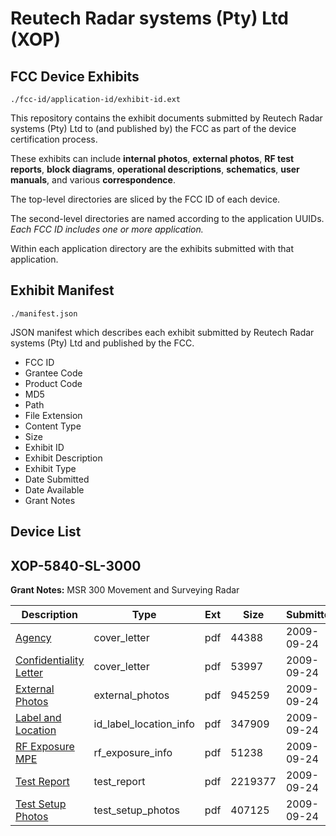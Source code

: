 # Reutech Radar systems (Pty) Ltd (XOP)
## FCC Device Exhibits

```
./fcc-id/application-id/exhibit-id.ext
```

This repository contains the exhibit documents submitted by Reutech Radar systems (Pty) Ltd to (and published by) the FCC as part of the device certification process.

These exhibits can include **internal photos**, **external photos**, **RF test reports**, **block diagrams**, **operational descriptions**, **schematics**, **user manuals**, and various **correspondence**.

The top-level directories are sliced by the FCC ID of each device.

The second-level directories are named according to the application UUIDs. *Each FCC ID includes one or more application.*

Within each application directory are the exhibits submitted with that application. 

## Exhibit Manifest

```
./manifest.json
```

JSON manifest which describes each exhibit submitted by Reutech Radar systems (Pty) Ltd and published by the FCC.

- FCC ID
- Grantee Code
- Product Code
- MD5
- Path
- File Extension
- Content Type
- Size
- Exhibit ID
- Exhibit Description
- Exhibit Type
- Date Submitted
- Date Available
- Grant Notes

## Device List
## XOP-5840-SL-3000
**Grant Notes:** MSR 300 Movement and Surveying Radar

| Description | Type | Ext | Size | Submitted | Available |
| ----------- | ---- | --- | ---- | --------- | --------- |
| [Agency](XOP-5840-SL-3000/6afd12d7722c3639097af788f98d45b8/1174751.pdf) | cover_letter | pdf | 44388 | 2009-09-24 | 2009-09-29 |
| [Confidentiality Letter](XOP-5840-SL-3000/6afd12d7722c3639097af788f98d45b8/1174752.pdf) | cover_letter | pdf | 53997 | 2009-09-24 | 2009-09-29 |
| [External Photos](XOP-5840-SL-3000/6afd12d7722c3639097af788f98d45b8/1174754.pdf) | external_photos | pdf | 945259 | 2009-09-24 | 2009-09-29 |
| [Label and Location](XOP-5840-SL-3000/6afd12d7722c3639097af788f98d45b8/1174756.pdf) | id_label_location_info | pdf | 347909 | 2009-09-24 | 2009-09-29 |
| [RF Exposure MPE](XOP-5840-SL-3000/6afd12d7722c3639097af788f98d45b8/1174760.pdf) | rf_exposure_info | pdf | 51238 | 2009-09-24 | 2009-09-29 |
| [Test Report](XOP-5840-SL-3000/6afd12d7722c3639097af788f98d45b8/1174767.pdf) | test_report | pdf | 2219377 | 2009-09-24 | 2009-09-29 |
| [Test Setup Photos](XOP-5840-SL-3000/6afd12d7722c3639097af788f98d45b8/1174768.pdf) | test_setup_photos | pdf | 407125 | 2009-09-24 | 2009-09-29 |
